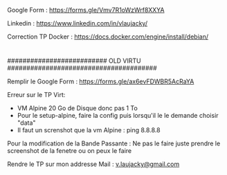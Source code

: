 
Google Form : https://forms.gle/Vmv7R1oWzWrf8XXYA



Linkedin : https://www.linkedin.com/in/vlaujacky/


Correction TP Docker : https://docs.docker.com/engine/install/debian/




#
#
#
#
#
#
#
#
#
#
#
#
#
#
#
#
########################## OLD VIRTU #######################################

Remplir le Google Form : https://forms.gle/ax6evFDWBR5AcRaYA

Erreur sur le TP Virt: 

- VM Alpine 20 Go de Disque donc pas 1 To
- Pour le setup-alpine, faire la config puis lorsqu'il le le demande choisir "data"
- Il faut un screnshot que la vm Alpine : ping 8.8.8.8

Pour la modification de la Bande Passante : Ne pas le faire juste prendre le screenshot de la fenetre ou on peux le faire 


Rendre le TP sur mon addresse Mail : v.laujacky@gmail.com
